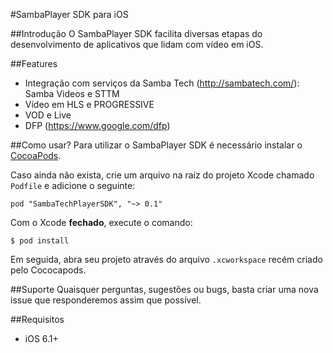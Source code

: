#SambaPlayer SDK para iOS

##Introdução
O SambaPlayer SDK facilita diversas etapas do desenvolvimento de aplicativos que lidam com vídeo em iOS.

##Features
- Integração com serviços da Samba Tech (http://sambatech.com/): Samba Videos e STTM
- Vídeo em HLS e PROGRESSIVE
- VOD e Live
- DFP (https://www.google.com/dfp)

##Como usar?
Para utilizar o SambaPlayer SDK é necessário instalar o [CocoaPods](http://cocoapods.org).

Caso ainda não exista, crie um arquivo na raíz do projeto Xcode chamado `Podfile` e adicione o seguinte:
```
pod "SambaTechPlayerSDK", "~> 0.1"
```
Com o Xcode **fechado**, execute o comando:
```
$ pod install
```
Em seguida, abra seu projeto através do arquivo `.xcworkspace` recém criado pelo Cococapods.

##Suporte
Quaisquer perguntas, sugestões ou bugs, basta criar uma nova issue que responderemos assim que possível.

##Requisitos
- iOS 6.1+
